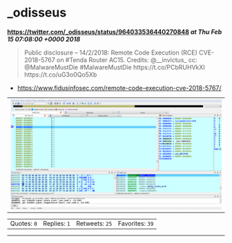 # _odisseus
**https://twitter.com/_odisseus/status/964033536440270848 _at Thu Feb 15 07:08:00 +0000 2018_**
<blockquote>
Public disclosure – 14/2/2018: Remote Code Execution (RCE) CVE-2018-5767 on #Tenda Router AC15. Credits: @__invictus_  cc: @MalwareMustDie 
#MalwareMustDie 
https://t.co/PCbRUHVkXI https://t.co/uG3o0Qo5Xb
</blockquote>

* https://www.fidusinfosec.com/remote-code-execution-cve-2018-5767/

<table><tr>
<td><img src="pictures/http+++pbs.twimg.com+media+DWDvCZsWkAAep9m.png" alt="http://pbs.twimg.com/media/DWDvCZsWkAAep9m.png"></td>
</tr></table>
<table><tr>
<td>Quotes: <code>0</code></td>
<td>Replies: <code>1</code></td>
<td>Retweets: <code>25</code></td>
<td>Favorites: <code>39</code></td>
</tr></table>

---

